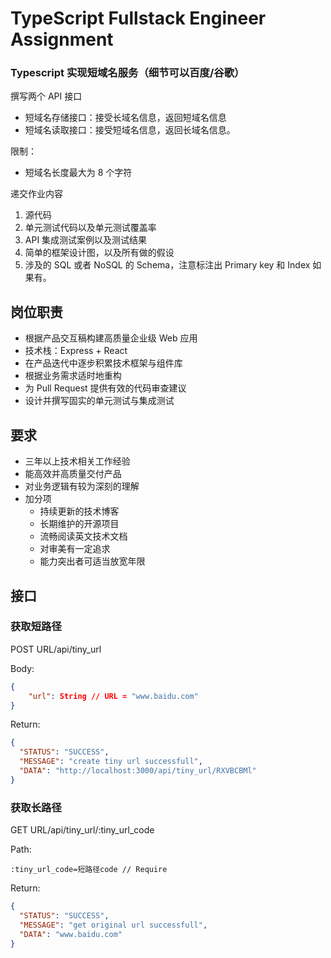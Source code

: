 # TypeScript Fullstack Engineer Assignment

### Typescript 实现短域名服务（细节可以百度/谷歌）

撰写两个 API 接口

- 短域名存储接口：接受长域名信息，返回短域名信息
- 短域名读取接口：接受短域名信息，返回长域名信息。

限制：

- 短域名长度最大为 8 个字符

递交作业内容

1. 源代码
2. 单元测试代码以及单元测试覆盖率
3. API 集成测试案例以及测试结果
4. 简单的框架设计图，以及所有做的假设
5. 涉及的 SQL 或者 NoSQL 的 Schema，注意标注出 Primary key 和 Index 如果有。

## 岗位职责

- 根据产品交互稿构建高质量企业级 Web 应用
- 技术栈：Express + React
- 在产品迭代中逐步积累技术框架与组件库
- 根据业务需求适时地重构
- 为 Pull Request 提供有效的代码审查建议
- 设计并撰写固实的单元测试与集成测试

## 要求

- 三年以上技术相关工作经验
- 能高效并高质量交付产品
- 对业务逻辑有较为深刻的理解
- 加分项
  - 持续更新的技术博客
  - 长期维护的开源项目
  - 流畅阅读英文技术文档
  - 对审美有一定追求
  - 能力突出者可适当放宽年限

## 接口

### 获取短路径

POST URL/api/tiny_url

Body:

```json
{
    "url": String // URL = "www.baidu.com"
}
```

Return:

```json
{
  "STATUS": "SUCCESS",
  "MESSAGE": "create tiny url successfull",
  "DATA": "http://localhost:3000/api/tiny_url/RXVBCBMl"
}
```

### 获取长路径

GET URL/api/tiny_url/:tiny_url_code

Path:

```
:tiny_url_code=短路径code // Require
```

Return:

```json
{
  "STATUS": "SUCCESS",
  "MESSAGE": "get original url successfull",
  "DATA": "www.baidu.com"
}
```
